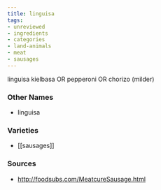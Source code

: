 ```yaml
---
title: linguisa
tags:
- unreviewed
- ingredients
- categories
- land-animals
- meat
- sausages
---
```

linguisa kielbasa OR pepperoni OR chorizo (milder)

### Other Names

* linguisa

### Varieties

* [[sausages]]

### Sources
* http://foodsubs.com/MeatcureSausage.html
